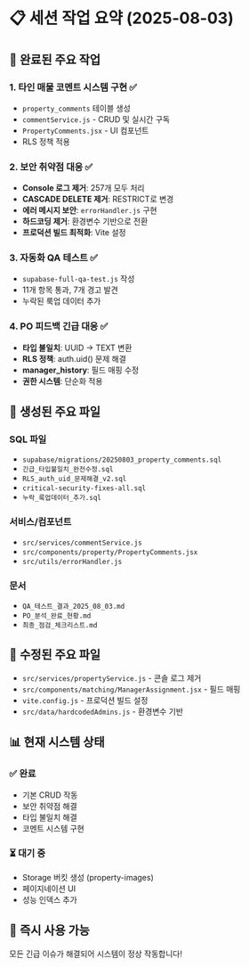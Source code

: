# 📋 세션 작업 요약 (2025-08-03)

## 🎯 완료된 주요 작업

### 1. 타인 매물 코멘트 시스템 구현 ✅
- `property_comments` 테이블 생성
- `commentService.js` - CRUD 및 실시간 구독
- `PropertyComments.jsx` - UI 컴포넌트
- RLS 정책 적용

### 2. 보안 취약점 대응 ✅
- **Console 로그 제거**: 257개 모두 처리
- **CASCADE DELETE 제거**: RESTRICT로 변경
- **에러 메시지 보안**: `errorHandler.js` 구현
- **하드코딩 제거**: 환경변수 기반으로 전환
- **프로덕션 빌드 최적화**: Vite 설정

### 3. 자동화 QA 테스트 ✅
- `supabase-full-qa-test.js` 작성
- 11개 항목 통과, 7개 경고 발견
- 누락된 룩업 데이터 추가

### 4. PO 피드백 긴급 대응 ✅
- **타입 불일치**: UUID → TEXT 변환
- **RLS 정책**: auth.uid() 문제 해결
- **manager_history**: 필드 매핑 수정
- **권한 시스템**: 단순화 적용

## 📁 생성된 주요 파일

### SQL 파일
- `supabase/migrations/20250803_property_comments.sql`
- `긴급_타입불일치_완전수정.sql`
- `RLS_auth_uid_문제해결_v2.sql`
- `critical-security-fixes-all.sql`
- `누락_룩업데이터_추가.sql`

### 서비스/컴포넌트
- `src/services/commentService.js`
- `src/components/property/PropertyComments.jsx`
- `src/utils/errorHandler.js`

### 문서
- `QA_테스트_결과_2025_08_03.md`
- `PO_분석_완료_현황.md`
- `최종_점검_체크리스트.md`

## 🔧 수정된 주요 파일
- `src/services/propertyService.js` - 콘솔 로그 제거
- `src/components/matching/ManagerAssignment.jsx` - 필드 매핑
- `vite.config.js` - 프로덕션 빌드 설정
- `src/data/hardcodedAdmins.js` - 환경변수 기반

## 📊 현재 시스템 상태

### ✅ 완료
- 기본 CRUD 작동
- 보안 취약점 해결
- 타입 불일치 해결
- 코멘트 시스템 구현

### ⏳ 대기 중
- Storage 버킷 생성 (property-images)
- 페이지네이션 UI
- 성능 인덱스 추가

## 🚀 즉시 사용 가능

모든 긴급 이슈가 해결되어 시스템이 정상 작동합니다!